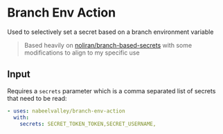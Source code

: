 # Branch Env Action

Used to selectively set a secret based on a branch environment variable

> Based heavily on [noliran/branch-based-secrets](https://github.com/noliran/branch-based-secrets) with some modifications to align to my specific use

## Input

Requires a `secrets` parameter which is a comma separated list of secrets that need to be read:

```yml
- uses: nabeelvalley/branch-env-action
  with:
    secrets: SECRET_TOKEN_TOKEN,SECRET_USERNAME,
```